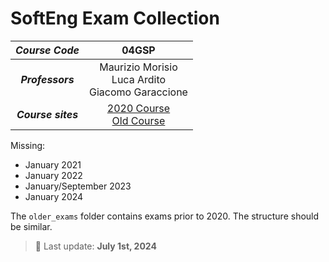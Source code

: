 # SoftEng Exam Collection

| *Course Code* | 04GSP |
| :---------: | :---------: |
| ***Professors*** | Maurizio Morisio <br> Luca Ardito <br> Giacomo Garaccione |
| ***Course sites***   | [2020 Course](https://softeng.polito.it/courses/04GSP/) <br>  [Old Course](https://softeng.polito.it/courses/01GSP/) |

Missing:
- January 2021
- January 2022
- January/September 2023
- January 2024

The `older_exams` folder contains exams prior to 2020. The structure should be similar.

> 📘 Last update: **July 1st, 2024**
